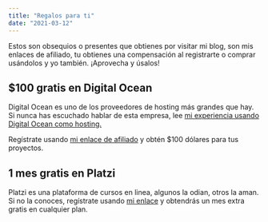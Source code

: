 ```yaml
---
title: "Regalos para ti"
date: "2021-03-12"
---
```


Estos son obsequios o presentes que obtienes por visitar mi blog, son mis enlaces de afiliado, tu obtienes una compensación al registrarte o comprar usándolos y yo también. ¡Aprovecha y úsalos!

## $100 gratis en Digital Ocean

Digital Ocean es uno de los proveedores de hosting más grandes que hay. Si nunca has escuchado hablar de esta empresa, lee [mi experiencia usando Digital Ocean como hosting.](https://coffeebytes.dev/digital-ocean-analisis-y-mi-experiencia/)

Regístrate usando [mi enlace de afiliado](https://m.do.co/c/a22240ebb8e7) y obtén $100 dólares para tus proyectos.

## 1 mes gratis en Platzi

Platzi es una plataforma de cursos en linea, algunos la odian, otros la aman. Si no la conoces, regístrate usando [mi enlace](https://platzi.com/r/eduardo-zepeda/) y obtendrás un mes extra gratis en cualquier plan.
